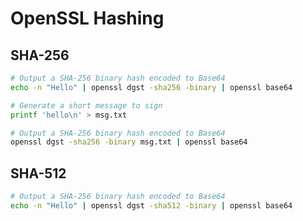 # OpenSSL Hashing

## SHA-256

```bash
# Output a SHA-256 binary hash encoded to Base64
echo -n "Hello" | openssl dgst -sha256 -binary | openssl base64
```

```bash
# Generate a short message to sign
printf 'hello\n' > msg.txt

# Output a SHA-256 binary hash encoded to Base64
openssl dgst -sha256 -binary msg.txt | openssl base64
```

## SHA-512

```bash
# Output a SHA-256 binary hash encoded to Base64
echo -n "Hello" | openssl dgst -sha512 -binary | openssl base64
```
